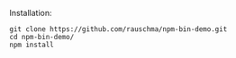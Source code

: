 Installation:

```text
git clone https://github.com/rauschma/npm-bin-demo.git
cd npm-bin-demo/
npm install
```